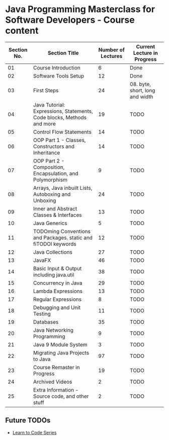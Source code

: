 # Java Programming Masterclass for Software Developers - Course content

| Section No. | Section Title                                                         | Number of Lectures | Current Lecture in Progress     |
| ----------- | --------------------------------------------------------------------- | ------------------ | ------------------------------- |
| 01          | Course Introduction                                                   | 6                  | Done                            |
| 02          | Software Tools Setup                                                  | 12                 | Done                            |
| 03          | First Steps                                                           | 24                 | 08. byte, short, long and width |
| 04          | Java Tutorial: Expressions, Statements, Code blocks, Methods and more | 19                 | TODO                            |
| 05          | Control Flow Statements                                               | 14                 | TODO                            |
| 06          | OOP Part 1 - Classes, Constructors and Inheritance                    | 14                 | TODO                            |
| 07          | OOP Part 2 - Composition, Encapsulation, and Polymorphism             | 9                  | TODO                            |
| 08          | Arrays, Java inbuilt Lists, Autoboxing and Unboxing                   | 24                 | TODO                            |
| 09          | Inner and Abstract Classes & Interfaces                               | 13                 | TODO                            |
| 10          | Java Generics                                                         | 5                  | TODO                            |
| 11          | TODOming Conventions and Packages. static and fiTODOl keywords        | 12                 | TODO                            |
| 12          | Java Collections                                                      | 27                 | TODO                            |
| 13          | JavaFX                                                                | 46                 | TODO                            |
| 14          | Basic Input & Output including java.util                              | 38                 | TODO                            |
| 15          | Concurrency in Java                                                   | 29                 | TODO                            |
| 16          | Lambda Expressions                                                    | 13                 | TODO                            |
| 17          | Regular Expressions                                                   | 8                  | TODO                            |
| 18          | Debugging and Unit Testing                                            | 11                 | TODO                            |
| 19          | Databases                                                             | 35                 | TODO                            |
| 20          | Java Networking Programming                                           | 9                  | TODO                            |
| 21          | Java 9 Module System                                                  | 3                  | TODO                            |
| 22          | Migrating Java Projects to Java                                       | 97                 | TODO                            |
| 23          | Course Remaster in Progress                                           | 19                 | TODO                            |
| 24          | Archived Videos                                                       | 2                  | TODO                            |
| 25          | Extra Information - Source code, and other stuff                      | 2                  | TODO                            |

## Future TODOs

- [Learn to Code Series](https://www.youtube.com/playlist?list=PLXtTjtWmQhg0N08o_oSaAantmQAu-1Xad)
